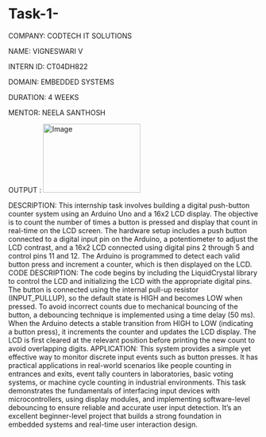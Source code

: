# Task-1-

COMPANY: CODTECH IT SOLUTIONS

NAME: VIGNESWARI V

INTERN ID: CT04DH822

DOMAIN: EMBEDDED SYSTEMS

DURATION: 4 WEEKS

MENTOR: NEELA SANTHOSH

OUTPUT :
<img width="196" height="139" alt="Image" src="https://github.com/user-attachments/assets/e557c2e8-7df5-40ab-8413-ba710a9ff5e5" />

DESCRIPTION:
This internship task involves building a digital push-button counter system using an Arduino Uno and a 16x2 LCD display. The objective is to count the number of times a button is pressed and display that count in real-time on the LCD screen. 
The hardware setup includes a push button connected to a digital input pin on the Arduino, a potentiometer to adjust the LCD contrast, and a 16x2 LCD connected using digital pins 2 through 5 and control pins 11 and 12. The Arduino is programmed to detect each valid button press and increment a counter, which is then displayed on the LCD.
CODE DESCRIPTION:
The code begins by including the LiquidCrystal library to control the LCD and initializing the LCD with the appropriate digital pins. The button is connected using the internal pull-up resistor (INPUT_PULLUP), so the default state is HIGH and becomes LOW when pressed. To avoid incorrect counts due to mechanical bouncing of the button, a debouncing technique is implemented using a time delay (50 ms). When the Arduino detects a stable transition from HIGH to LOW (indicating a button press), it increments the counter and updates the LCD display. The LCD is first cleared at the relevant position before printing the new count to avoid overlapping digits.
APPLICATION:
This system provides a simple yet effective way to monitor discrete input events such as button presses.
It has practical applications in real-world scenarios like people counting in entrances and exits, event tally counters in laboratories, basic voting systems, or machine cycle counting in industrial environments. This task demonstrates the fundamentals of interfacing input devices with microcontrollers, using display modules, and implementing software-level debouncing to ensure reliable and accurate user input detection. It’s an excellent beginner-level project that builds a strong foundation in embedded systems and real-time user interaction design.
